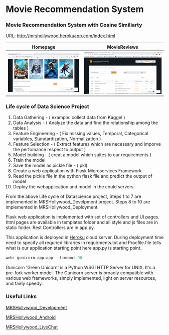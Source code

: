 # Movie Recommendation System

### Movie Recommendation System with Cosine Similiarty

URL: http://mrshollywood.herokuapp.com/index.html

Homepage | MovieReviews 
-------- | ------------ 
 ![Homepage](/webpage_home.PNG)   | ![MovieReviews](/webpage_moviereviews.PNG) 

### Life cycle of Data Science Project

1. Data Gathering - ( example: collect data from Kaggel )
2. Data Analysis - ( Analyze the data and find the relationship among the tables )
3. Feature Engineering - ( Fix missing values, Temporal, Categorical variables, Standardization, Normalization ) 
4. Feature Selection - ( Extract features which are necessary and imporve the perfomance respect to output )
5. Model building - ( creat a model which suites to our requirements )
6. Train the model
7. Save the model as pickle file - (.pkl)
8. Create a web application with Flask Microservices Framework
9. Read the pickle file in the python flask file and predict the output of model
10. Deploy the webapplication and model in the could servers

From the above Life cycle of  Datascience project, Steps 1 to 7 are implemented in MRSHollywood_Develpment project. Steps 8 to 10 are implemented in MRSHollywood_Deployment.


Flask web application is implemented with set of controllers and UI pages. html pages are available in  templates folder and all style and js files are in static folder. Rest Controllers are in app.py.

This application is deployed in [Heroku](https://dashboard.heroku.com/) cloud server. During deployment time need to specify all requried libraries in requirments.txt and Procfile.file tells what is our application starting point here app.py is starting point.


```python
web: gunicorn app:app --timeout 90
```

Gunicorn 'Green Unicorn' is a Python WSGI HTTP Server for UNIX. It's a pre-fork worker model. The Gunicorn server is broadly compatible with various web frameworks, simply implemented, light on server resources, and fairly speedy.

### Useful Links

[MRSHollywood_Development](https://github.com/nrkreddy94/MRSHollywood_Development)

[MRSHollywood_Android](https://github.com/nrkreddy94/MRSHollywood_Android )

[MRSHollywood_LiveChat](https://github.com/nrkreddy94/MRSHollywood_LiveChat)



